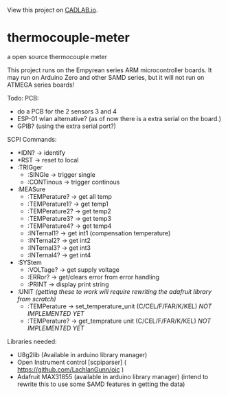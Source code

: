 View this project on [CADLAB.io](https://cadlab.io/project/1066). 

# thermocouple-meter
a open source thermocouple meter

This project runs on the Empyrean series ARM microcontroller boards. It may run on Arduino Zero and other SAMD series, but it will not run on ATMEGA series boards!


Todo:
PCB:
* do a PCB for the 2 sensors 3 and 4
* ESP-01 wlan alternative? (as of now there is a extra serial on the board.)
* GPIB? (using the extra serial port?)


SCPI Commands:
   *  *IDN?                  -> identify
   *  *RST                   -> reset to local
   *  :TRIGger
       *    :SINGle          -> trigger single
       *    :CONTinous       -> trigger continous
   *  :MEASure
       *    :TEMPerature?    -> get all temp
       *    :TEMPerature1?   -> get temp1
       *    :TEMPerature2?   -> get temp2
       *    :TEMPerature3?   -> get temp3
       *    :TEMPerature4?   -> get temp4
       *    :INTernal1?      -> get int1 (compensation temperature)
       *    :INTernal2?      -> get int2
       *    :INTernal3?      -> get int3
       *    :INTernal4?      -> get int4
   *  :SYStem
       *    :VOLTage?        -> get supply voltage
       *    :ERRor?          -> get/clears error from error handling
       *    :PRINT           -> display print string
   *  :UNIT *(getting these to work will require rewriting the adafruit library from scratch)*
       *    :TEMPerature     -> set_temperature_unit (C/CEL/F/FAR/K/KEL) *NOT IMPLEMENTED YET* 
       *    :TEMPerature?    -> get_temprature unit (C/CEL/F/FAR/K/KEL) *NOT IMPLEMENTED YET*
       
 Libraries needed: 
   - U8g2lib (Available in arduino library manager)
   - Open Instrument control [scpiparser] ( https://github.com/LachlanGunn/oic )
   - Adafruit MAX31855 (available in arduino library manager) (intend to rewrite this to use some SAMD features in getting the data) 
